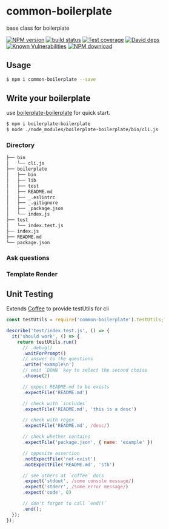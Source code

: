 # common-boilerplate

base class for boilerplate

[![NPM version][npm-image]][npm-url]
[![build status][travis-image]][travis-url]
[![Test coverage][codecov-image]][codecov-url]
[![David deps][david-image]][david-url]
[![Known Vulnerabilities][snyk-image]][snyk-url]
[![NPM download][download-image]][download-url]

[npm-image]: https://img.shields.io/npm/v/common-boilerplate.svg?style=flat-square
[npm-url]: https://npmjs.org/package/common-boilerplate
[travis-image]: https://img.shields.io/travis/node-modules/common-boilerplate.svg?style=flat-square
[travis-url]: https://travis-ci.org/node-modules/common-boilerplate
[codecov-image]: https://codecov.io/gh/node-modules/common-boilerplate/branch/master/graph/badge.svg
[codecov-url]: https://codecov.io/gh/node-modules/common-boilerplate
[david-image]: https://img.shields.io/david/node-modules/common-boilerplate.svg?style=flat-square
[david-url]: https://david-dm.org/node-modules/common-boilerplate
[snyk-image]: https://snyk.io/test/npm/common-boilerplate/badge.svg?style=flat-square
[snyk-url]: https://snyk.io/test/npm/common-boilerplate
[download-image]: https://img.shields.io/npm/dm/common-boilerplate.svg?style=flat-square
[download-url]: https://npmjs.org/package/common-boilerplate

## Usage

```bash
$ npm i common-boilerplate --save
```

## Write your boilerplate

use [boilerplate-boilerplate](https://github.com/node-modules/boilerplate-boilerplate) for quick start.

```bash
$ npm i boilerplate-boilerplate
$ node ./node_modules/boilerplate-boilerplate/bin/cli.js
```

### Directory

```bash
├── bin
│   └── cli.js
├── boilerplate
│   ├── bin
│   ├── lib
│   ├── test
│   ├── README.md
│   ├── _.eslintrc
│   ├── _.gitignore
│   ├── _package.json
│   └── index.js
├── test
│   └── index.test.js
├── index.js
├── README.md
└── package.json
```

### Ask questions

### Template Render

## Unit Testing

Extends [Coffee](https://github.com/node-modules/coffee) to provide testUtils for cli

```js
const testUtils = require('common-boilerplate').testUtils;

describe('test/index.test.js', () => {
  it('should work', () => {
    return testUtils.run()
      // .debug()
      .waitForPrompt()
      // answer to the questions
      .write('example\n')
      // emit `DOWN` key to select the second choise
      .choose(2)

      // expect README.md to be exists
      .expectFile('README.md')

      // check with `includes`
      .expectFile('README.md', 'this is a desc')

      // check with regex
      .expectFile('README.md', /desc/)

      // check whether contains
      .expectFile('package.json', { name: 'example' })

      // opposite assertion
      .notExpectFile('not-exist')
      .notExpectFile('README.md', 'sth')

      // see others at `coffee` docs
      .expect('stdout', /some console message/)
      .expect('stderr', /some error message/)
      .expect('code', 0)

      // don't forgot to call `end()`
      .end();
  });
});
```